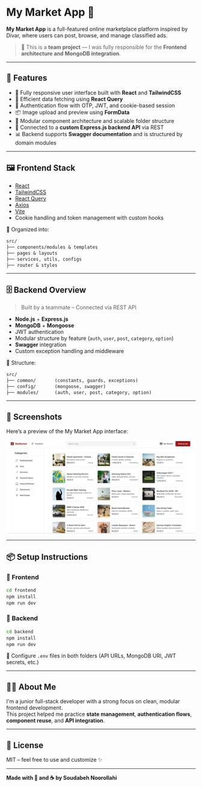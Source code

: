 # My Market App 🛒

**My Market App** is a full-featured online marketplace platform inspired by Divar, where users can post, browse, and manage classified ads.

> 🔧 This is a **team project** — I was fully responsible for the **Frontend architecture and MongoDB integration**.

---

## 🚀 Features

- 📱 Fully responsive user interface built with **React** and **TailwindCSS**
- 🔁 Efficient data fetching using **React Query**
- 🔐 Authentication flow with OTP, JWT, and cookie-based session
- 📦 Image upload and preview using **FormData**
- 🧩 Modular component architecture and scalable folder structure
- 🧪 Connected to a **custom Express.js backend API** via REST
- 📊 Backend supports **Swagger documentation** and is structured by domain modules

---

## 🖼️ Frontend Stack

- [React](https://react.dev/)
- [TailwindCSS](https://tailwindcss.com/)
- [React Query](https://tanstack.com/query)
- [Axios](https://axios-http.com/)
- [Vite](https://vitejs.dev/)
- Cookie handling and token management with custom hooks

📁 Organized into:
```
src/
├── components/modules & templates
├── pages & layouts
├── services, utils, configs
├── router & styles
```

---

## 🗄️ Backend Overview

> Built by a teammate – Connected via REST API

- **Node.js** + **Express.js**
- **MongoDB** + **Mongoose**
- JWT authentication
- Modular structure by feature (`auth`, `user`, `post`, `category`, `option`)
- **Swagger** integration
- Custom exception handling and middleware

📁 Structure:
```
src/
├── common/       (constants, guards, exceptions)
├── config/       (mongoose, swagger)
├── modules/      (auth, user, post, category, option)
```

---

## 📸 Screenshots

Here’s a preview of the My Market App interface:

![My Market App Screenshot](public/screenshots/mymarketapp.JPG)


---

## 📦 Setup Instructions

### 🧪 Frontend
```bash
cd frontend
npm install
npm run dev
```

### 🧪 Backend
```bash
cd backend
npm install
npm run dev
```

📝 Configure `.env` files in both folders (API URLs, MongoDB URI, JWT secrets, etc.)

---

## 👩‍💻 About Me

I'm a junior full-stack developer with a strong focus on clean, modular frontend development.  
This project helped me practice **state management**, **authentication flows**, **component reuse**, and **API integration**.

---

## 📎 License

MIT – feel free to use and customize ✨

---

**Made with 💚 and ☕ by Soudabeh Noorollahi**
